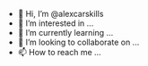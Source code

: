 - 👋 Hi, I’m @alexcarskills
- 👀 I’m interested in ...
- 🌱 I’m currently learning ...
- 💞️ I’m looking to collaborate on ...
- 📫 How to reach me ...

<!---
alexcarskills/alexcarskills is a ✨ special ✨ repository because its `README.md` (this file) appears on your GitHub profile.
You can click the Preview link to take a look at your changes.
--->
